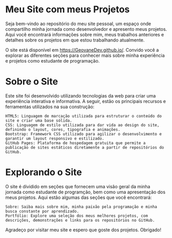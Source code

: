 # Meu Site com meus Projetos

Seja bem-vindo ao repositório do meu site pessoal, um espaço onde compartilho minha jornada como desenvolvedor e apresento meus projetos. Aqui você encontrará informações sobre mim, meus trabalhos anteriores e detalhes sobre os projetos em que estou trabalhando atualmente.

O site está disponível em https://GeovaneDev.github.io/. Convido você a explorar as diferentes seções para conhecer mais sobre minha experiência e projetos como estudante de programação.

# Sobre o Site

Este site foi desenvolvido utilizando tecnologias da web para criar uma experiência interativa e informativa. A seguir, estão os principais recursos e ferramentas utilizados na sua construção:

    HTML5: Linguagem de marcação utilizada para estruturar o conteúdo do site e criar uma base sólida.
    CSS: Linguagem de estilo utilizada para dar vida ao design do site, definindo o layout, cores, tipografia e animações.
    Bootstrap: Framework CSS utilizado para agilizar o desenvolvimento e garantir um layout responsivo e estilizado.
    GitHub Pages: Plataforma de hospedagem gratuita que permite a publicação de sites estáticos diretamente a partir de repositórios do GitHub.

# Explorando o Site

O site é dividido em seções que fornecem uma visão geral da minha jornada como estudante de programção, bem como uma apresentação dos meus projetos. Aqui estão algumas das seções que você encontrará:

    Sobre: Saiba mais sobre mim, minha paixão pela programação e minha busca constante por aprendizado.
    Portfólio: Explore uma seleção dos meus melhores projetos, com descrições, demonstrações e links para os repositórios no GitHub.

Agradeço por visitar meu site e espero que goste dos projetos. Obrigado!